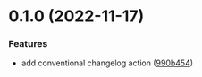 # 0.1.0 (2022-11-17)


### Features

* add conventional changelog action ([990b454](https://github.com/vtertre/gh-actions-playground/commit/990b45413da877df9efce240af911f7ea21deed8))



